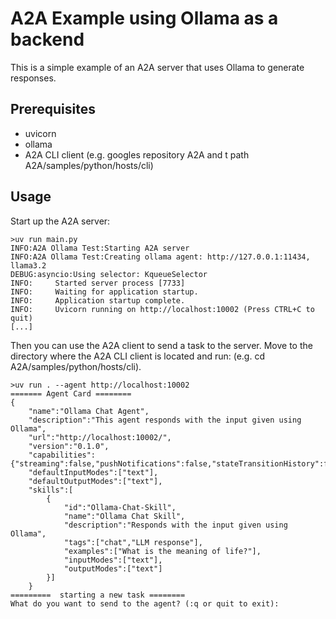 # A2A Example using Ollama as a backend
This is a simple example of an A2A server that uses Ollama to generate responses.

## Prerequisites
- uvicorn
- ollama
- A2A CLI client (e.g. googles repository A2A and t path A2A/samples/python/hosts/cli)

## Usage
Start up the A2A server:
```console
>uv run main.py
INFO:A2A Ollama Test:Starting A2A server
INFO:A2A Ollama Test:Creating ollama agent: http://127.0.0.1:11434, llama3.2
DEBUG:asyncio:Using selector: KqueueSelector
INFO:     Started server process [7733]
INFO:     Waiting for application startup.
INFO:     Application startup complete.
INFO:     Uvicorn running on http://localhost:10002 (Press CTRL+C to quit)
[...]
```

Then you can use the A2A client to send a task to the server. Move to the directory where the A2A CLI client is located and run:
(e.g. cd A2A/samples/python/hosts/cli).

```console
>uv run . --agent http://localhost:10002
======= Agent Card ========
{
    "name":"Ollama Chat Agent",
    "description":"This agent responds with the input given using Ollama",
    "url":"http://localhost:10002/",
    "version":"0.1.0",
    "capabilities":{"streaming":false,"pushNotifications":false,"stateTransitionHistory":false},
    "defaultInputModes":["text"],
    "defaultOutputModes":["text"],
    "skills":[
        {
            "id":"Ollama-Chat-Skill",
            "name":"Ollama Chat Skill",
            "description":"Responds with the input given using Ollama",
            "tags":["chat","LLM response"],
            "examples":["What is the meaning of life?"],
            "inputModes":["text"],
            "outputModes":["text"]
        }]
    }
=========  starting a new task ======== 
What do you want to send to the agent? (:q or quit to exit): 
```
